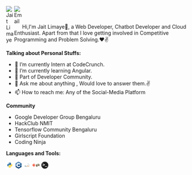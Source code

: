 
<a href="https://www.linkedin.com/in/jaitlimaye">
<img align="left" alt="Jait Limaye" width="22px" src="https://cdn.jsdelivr.net/npm/simple-icons@v3/icons/linkedin.svg" />
</a>
<a href="#">
<img align="left" alt="Email" width="22px" src="https://cdn.jsdelivr.net/npm/simple-icons@v3/icons/gmail.svg" />
</a>
</a>
<br />

<br />

Hi,I'm Jait Limaye🙌, a Web Developer, Chatbot Developer and Cloud Enthusiast. Apart from that I love getting involved in Competitive Programming and Problem Solving.❤✌



**Talking about Personal Stuffs:**

- 🔭 I’m currently Intern at CodeCrunch.
- 🌱 I’m currently learning Angular.
- 👯 Part of Developer Community.
- 💬 Ask me about anything , Would love to answer them.✌
- 📫 How to reach me: Any of the Social-Media Platform 



**Community**
- Google Developer Group Bengaluru
- HackClub NMIT
- Tensorflow Community Bengaluru
- Girlscript Foundation
- Coding Ninja

**Languages and Tools:**


<code><img height="20" src="https://raw.githubusercontent.com/github/explore/80688e429a7d4ef2fca1e82350fe8e3517d3494d/topics/python/python.png"></code>
<code><img height="20" src="https://raw.githubusercontent.com/github/explore/80688e429a7d4ef2fca1e82350fe8e3517d3494d/topics/cpp/cpp.png"></code>
<code><img height="20" src="https://raw.githubusercontent.com/github/explore/80688e429a7d4ef2fca1e82350fe8e3517d3494d/topics/mysql/mysql.png"></code>
<code><img height="20" src="https://raw.githubusercontent.com/github/explore/80688e429a7d4ef2fca1e82350fe8e3517d3494d/topics/git/git.png"></code>
<code><img height="20" src="https://raw.githubusercontent.com/github/explore/80688e429a7d4ef2fca1e82350fe8e3517d3494d/topics/terminal/terminal.png"></code>

